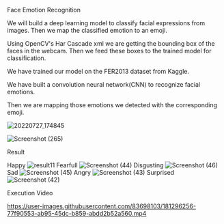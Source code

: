 Face Emotion Recognition

We will build a deep learning model to classify facial expressions from images. Then we map the classified emotion to an emoji.

Using OpenCV's Har Cascade xml we are getting the bounding box of the faces in the webcam. Then we feed these boxes to the trained model for classification.

We have trained our model on the FER2013 dataset from Kaggle.

We have built a convolution neural network(CNN) to recognize facial emotions. 

Then we are mapping those emotions we detected with the corresponding emoji.


  ![20220727_174845](https://user-images.githubusercontent.com/83698103/181245241-9a2a3a6f-8a48-4fc8-88ed-27539802672c.jpg)

  
  
  ![Screenshot (265)](https://user-images.githubusercontent.com/83698103/181244876-acd5db5d-8a9e-43b9-81f6-9458feb2c276.png)
  

Result

Happy
![result11](https://user-images.githubusercontent.com/83698103/181291271-d58a5f2b-bda8-4c44-82e8-2551ad4b3784.jpeg)
Fearfull
![Screenshot (44)](https://user-images.githubusercontent.com/83698103/181433238-12834f65-18e0-40c6-9fa6-7cca465605b0.png)
Disgusting
![Screenshot (46)](https://user-images.githubusercontent.com/83698103/181433491-5e355a01-5398-45de-85ba-1e3937615b25.png)
Sad
![Screenshot (45)](https://user-images.githubusercontent.com/83698103/181433429-3c42b12a-38ee-460e-b41e-f8ad6f035a0b.png)
Angry
![Screenshot (43)](https://user-images.githubusercontent.com/83698103/181433591-fdf8130f-c297-4c43-9a2a-46f5a8042d73.png)
Surprised
![Screenshot (42)](https://user-images.githubusercontent.com/83698103/181433692-8935fe59-c48d-40c0-a157-23f4855df594.png)

Execution Video

https://user-images.githubusercontent.com/83698103/181296256-77f90553-ab95-45dc-b859-abdd2b52a560.mp4


